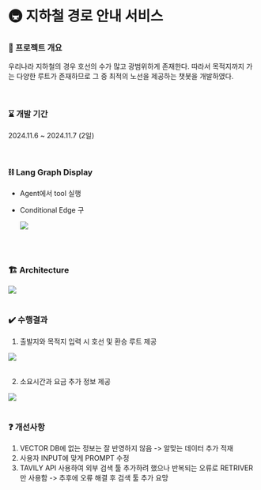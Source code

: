 # 🚇 지하철 경로 안내 서비스


### 📜 프로젝트 개요 ###

우리나라 지하철의 경우 호선의 수가 많고 광범위하게 존재한다.
따라서 목적지까지 가는 다양한 루트가 존재하므로 그 중 최적의 노선을 제공하는 챗봇을 개발하였다.

<br/>

### ⌛ 개발 기간 ###
2024.11.6 ~ 2024.11.7 (2일)


<br/>

### ⛓️ Lang Graph Display ###
- Agent에서 tool 실행
- Conditional Edge 구
  
  <img src="https://github.com/user-attachments/assets/8bf07035-82e4-4d33-ad2e-a5c8ecb5bb75"/>

<br/>
<br/>

### 🏗️ Architecture  ###
   <img src="https://github.com/user-attachments/assets/92abc0ca-9dc8-4b47-8de9-0941fc0a5ff9"/>

<br/>
<br/>

### ✔️ 수행결과 ###

1. 출발지와 목적지 입력 시 호선 및 환승 루트 제공
  <img src="https://github.com/user-attachments/assets/41ddf1cf-87a2-4e0f-94a1-ef0a32efb7d8"/>
  
<br/>
<br/>

2. 소요시간과 요금 추가 정보 제공
  <img src="https://github.com/user-attachments/assets/736fe0f1-b2e6-46a6-af15-515187dfe0a7"/>
  
<br/>
<br/>

### ❓ 개선사항  ###
1. VECTOR DB에 없는 정보는 잘 반영하지 않음 -> 알맞는 데이터 추가 적재
2. 사용자 INPUT에 맞게 PROMPT 수정
3. TAVILY API 사용하여 외부 검색 툴 추가하려 했으나 반복되는 오류로 RETRIVER만 사용함 -> 추후에 오류 해결 후 검색 툴 추가 요망 






